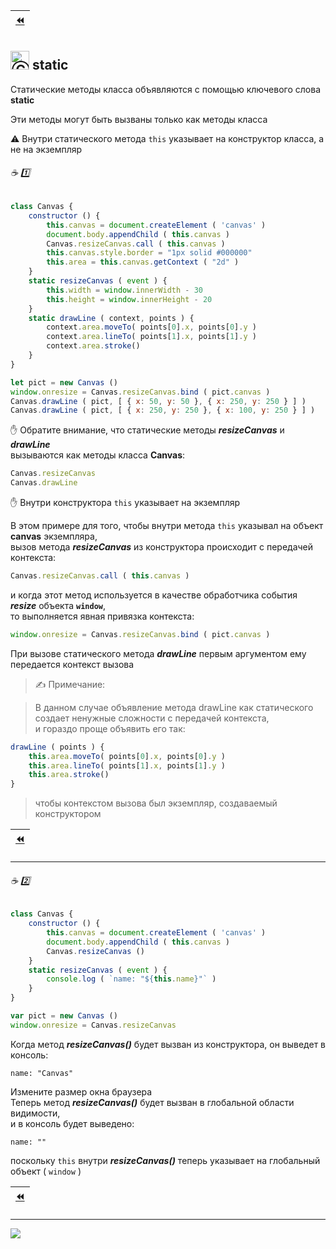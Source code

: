 [footer]: https://github.com/garevna/js-course/raw/master/images/a-level-ico.png?raw=true
[ico20]: https://raw.githubusercontent.com/garevna/a-level-js-lessons/master/ico/a-level-20.png
[ico25]: https://raw.githubusercontent.com/garevna/a-level-js-lessons/master/ico/a-level-25.png
[hw-30]: https://raw.githubusercontent.com/garevna/a-level-js-lessons/master/ico/briefcase-30.png
[cap-30]: https://raw.githubusercontent.com/garevna/a-level-js-lessons/master/ico/coffee-30.png
[warn-25]: https://raw.githubusercontent.com/garevna/a-level-js-lessons/master/ico/warning-25.png
[link-25]: https://raw.githubusercontent.com/garevna/a-level-js-lessons/master/ico/link-25.png
[err-20]: https://raw.githubusercontent.com/garevna/a-level-js-lessons/master/ico/no_entry-20.png
[err-25]: https://raw.githubusercontent.com/garevna/a-level-js-lessons/master/ico/no_entry-25.png
[err-30]: https://raw.githubusercontent.com/garevna/a-level-js-lessons/master/ico/no_entry-30.png

| [:rewind:](Class) |
|-|

## <img src="https://avatars2.githubusercontent.com/u/19735284?s=40&v=4" width="30" title="Ⓒ Irina Fylyppova ( garevna ) 2019"/> static

Статические методы класса объявляются с помощью ключевого слова **static**

Эти методы могут быть вызваны только как методы класса

:warning: Внутри статического метода `this` указывает на конструктор класса, а не на экземпляр

###### :coffee: :one:
```javascript
class Canvas {
    constructor () {
        this.canvas = document.createElement ( 'canvas' )
        document.body.appendChild ( this.canvas )
        Canvas.resizeCanvas.call ( this.canvas )
        this.canvas.style.border = "1px solid #000000"
        this.area = this.canvas.getContext ( "2d" )
    }
    static resizeCanvas ( event ) {
        this.width = window.innerWidth - 30
        this.height = window.innerHeight - 20
    }
    static drawLine ( context, points ) {
        context.area.moveTo( points[0].x, points[0].y )
        context.area.lineTo( points[1].x, points[1].y )
        context.area.stroke()
    }
}

let pict = new Canvas ()
window.onresize = Canvas.resizeCanvas.bind ( pict.canvas )
Canvas.drawLine ( pict, [ { x: 50, y: 50 }, { x: 250, y: 250 } ] )
Canvas.drawLine ( pict, [ { x: 250, y: 250 }, { x: 100, y: 250 } ] )
```
✋ Обратите внимание, что статические методы **_resizeCanvas_** и **_drawLine_** <br/>
вызываются как методы класса **Canvas**:
```javascript
Canvas.resizeCanvas
Canvas.drawLine
```
✋ Внутри конструктора  `this`  указывает  на экземпляр

В этом примере для того, чтобы внутри метода `this` указывал на объект **canvas** экземпляра, <br/>
вызов метода  **_resizeCanvas_** из конструктора происходит с передачей контекста:
```javascript
Canvas.resizeCanvas.call ( this.canvas )
```
и когда этот метод используется в качестве обработчика события **_resize_** объекта  **`window`**, <br/>
то выполняется явная привязка контекста:
```javascript
window.onresize = Canvas.resizeCanvas.bind ( pict.canvas )
```
При вызове статического метода  **_drawLine_**  первым аргументом ему передается контекст вызова

> ✍ Примечание:

> В данном случае объявление метода  drawLine  как статического <br/>
> создает ненужные сложности с передачей контекста, <br/>
> и гораздо проще объявить его так:
```javascript
drawLine ( points ) {
    this.area.moveTo( points[0].x, points[0].y )
    this.area.lineTo( points[1].x, points[1].y )
    this.area.stroke()
}
```
> чтобы контекстом вызова был экземпляр, создаваемый конструктором

| [:rewind:](Class) |
|-|

***
###### :coffee: :two:
```javascript
class Canvas {
    constructor () {
        this.canvas = document.createElement ( 'canvas' )
        document.body.appendChild ( this.canvas )
        Canvas.resizeCanvas ()
    }
    static resizeCanvas ( event ) {
        console.log ( `name: "${this.name}"` )
    }
}

var pict = new Canvas ()
window.onresize = Canvas.resizeCanvas
```
Когда метод **_resizeCanvas()_** будет вызван из конструктора, он выведет в консоль:
```
name: "Canvas"
```
Измените размер окна браузера<br/>
Теперь метод  **_resizeCanvas()_**  будет вызван в глобальной области видимости,<br/>
и в консоль будет выведено:
```
name: ""
```
поскольку  `this`  внутри **_resizeCanvas()_** теперь указывает
на глобальный объект  ( `window` )

| [:rewind:](Class) |
|-|

_________________________________________________________________________

![](https://github.com/garevna/js-course/raw/master/images/a-level-ico.png?raw=true)

